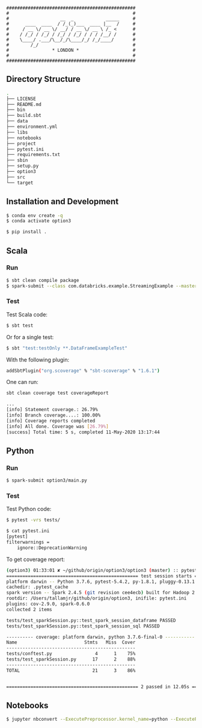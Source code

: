     ################################################
    #                                              #
    #                   __  _            _____     #
    #      ____  ____  / /_(_)___  ____ |__  /     #
    #     / __ \/ __ \/ __/ / __ \/ __ \ /_ <      #
    #    / /_/ / /_/ / /_/ / /_/ / / / /__/ /      #
    #    \____/ .___/\__/_/\____/_/ /_/____/       #
    #        /_/                                   #
    #                * LONDON *                    #
    #                                              #
    ################################################


## Directory Structure

```bash
.
├── LICENSE
├── README.md
├── bin
├── build.sbt
├── data
├── environment.yml
├── libs
├── notebooks
├── project
├── pytest.ini
├── requirements.txt
├── sbin
├── setup.py
├── option3
├── src
└── target

```

## Installation and Development


```bash
$ conda env create -q
$ conda activate option3
```

```bash
$ pip install .
```

## Scala

### Run
```bash
$ sbt clean compile package
$ spark-submit --class com.databricks.example.StreamingExample --master local[*] target/scala-2.11/option3.11-0.1-SNAPSHOT.jar
```

### Test

Test Scala code:
```bash
$ sbt test
```
Or for a single test:
```bash
$ sbt "test:testOnly **.DataFrameExampleTest"
```

With the following plugin:

```bash
addSbtPlugin("org.scoverage" % "sbt-scoverage" % "1.6.1")
```

One can run:

```bash
sbt clean coverage test coverageReport
```

```bash
...
[info] Statement coverage.: 26.79%
[info] Branch coverage....: 100.00%
[info] Coverage reports completed
[info] All done. Coverage was [26.79%]
[success] Total time: 5 s, completed 11-May-2020 13:17:44

```

## Python

### Run

```bash
$ spark-submit option3/main.py
```

### Test

Test Python code:
```bash
$ pytest -vrs tests/
```

```bash
$ cat pytest.ini
[pytest]
filterwarnings =
    ignore::DeprecationWarning
```


To get coverage report:
```bash
(option3) 01:33:01 ✘ ~/github/origin/option3/option3 (master) :: pytest -vrs --cov tests/
================================================= test session starts =================================================
platform darwin -- Python 3.7.6, pytest-5.4.2, py-1.8.1, pluggy-0.13.1 -- /usr/local/anaconda3/envs/option3/bin/python
cachedir: .pytest_cache
spark version -- Spark 2.4.5 (git revision cee4ecb) built for Hadoop 2.7.3 | Build flags: -B -Pmesos -Pyarn -Pkubernetes -Pflume -Psparkr -Pkafka-0-8 -Phadoop-2.7 -Phive -Phive-thriftserver -DzincPort=3036
rootdir: /Users/tallamjr/github/origin/option3, inifile: pytest.ini
plugins: cov-2.9.0, spark-0.6.0
collected 2 items

tests/test_sparkSession.py::test_spark_session_dataframe PASSED                                                 [ 50%]
tests/test_sparkSession.py::test_spark_session_sql PASSED                                                       [100%]

---------- coverage: platform darwin, python 3.7.6-final-0 -----------
Name                         Stmts   Miss  Cover
------------------------------------------------
tests/conftest.py                4      1    75%
tests/test_sparkSession.py      17      2    88%
------------------------------------------------
TOTAL                           21      3    86%


================================================= 2 passed in 12.05s ==================================================
```

## Notebooks

```bash
$ jupyter nbconvert --ExecutePreprocessor.kernel_name=python --ExecutePreprocessor.timeout=600 --to html --execute notebooks/*.ipynb --output-dir notebooks/html/
```
